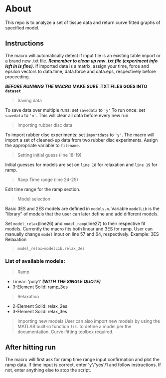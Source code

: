 # About
This repo is to analyze a set of tissue data and return
curve fitted graphs of specified model.
## Instructions
The macro will automatically detect if input file is an existing 
table import or a brand new .txt file. ***Remember to clean up raw .txt 
file (experiment info left in is fine).***
If imported data is a matrix, assign your time, force and epsilon vectors 
to data.time, data.force and data.eps, respectively before proceeding.

***BEFORE RUNNING THE MACRO***
**MAKE SURE .TXT FILES GOES INTO `dataset`**
> Saving data

To save data over multiple runs: set `savedata` to `'y'`
To run once: set `savedata` to `'n'`. This will clear all data before every 
new run.

> Importing rubber disc data

To import rubber disc experiments: set `importdata` to `'y'`. The macro will 
import a set of cleaned-up data from two rubber disc experiments. Assign
the appropriate variable to `filename`.

> Setting initial guess (line 18-19)

Initial guesses for models are set on `line 18` for relaxation and 
`line 19` for ramp.

> Ranp Time range (line 24-25)

Edit time range for the ramp section.

> Model selection

Basic 3ES and 2ES models are defined in `models.m`. Variable `modelLib` is 
the "library" of models that the user can later define and add different models.
  
Set `model_relax`(line26) and `model_ramp`(line27) to their respective fit models.
Currently the macro fits both linear and 3ES for ramp. User can manually change `model` input on line 
57 and 64, respectively.
Example: 3ES Relaxation 
>`model_relax=modelLib.relax_3es`

### List of available models:
> Ramp
- Linear: 'poly1' ***(WITH THE SINGLE QUOTE)***
- 3-Element Solid: ramp_3es
> Relaxation
- 2-Element Solid: relax_2es
- 3-Element Solid: relax_3es


> Importing new models
User can also import new models by using the MATLAB built-in function `fit`.
to define a model per the documentation. Curve-fitting toolbox required.

## After hitting run
The macro will first ask for ramp time range input confirmation and plot the ramp data. 
If time input is correct, enter 'y'/'yes'/1 and follow instructions.
If not, enter anything else to stop the script.
